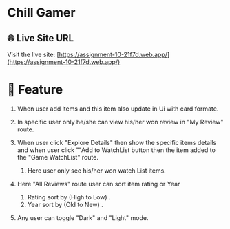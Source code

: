 # Chill Gamer

## 🌐 Live Site URL

Visit the live site: [https://assignment-10-21f7d.web.app/](https://assignment-10-21f7d.web.app/)

# 🚀 Feature

1. When user add items and this item also update in Ui with card formate.
2. In specific user only he/she can view his/her won review in "My Review" route.
3. When user click "Explore Details" then show the specific items details and when user click ""Add to
   WatchList button then the item added to the "Game WatchList" route.

   1. Here user only see his/her won watch List items.

4. Here "All Reviews" route user can sort item rating or Year

   1. Rating sort by (High to Low) .
   2. Year sort by (Old to New) .

5. Any user can toggle "Dark" and "Light" mode.
